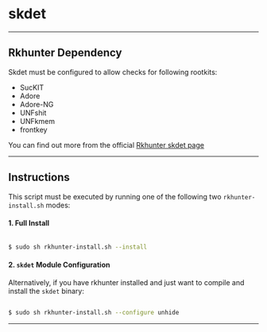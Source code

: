 # skdet
* * *

## Rkhunter Dependency

Skdet must be configured to allow checks for following rootkits:

* SucKIT
* Adore
* Adore-NG
* UNFshit
* UNFkmem
* frontkey

You can find out more from the official [Rkhunter skdet page](https://sourceforge.net/p/rkhunter/wiki/skdet)

* * *
## Instructions

This script must be executed by running one of the following two `rkhunter-install.sh` modes:

#### 1. Full Install

```bash

$ sudo sh rkhunter-install.sh --install

```

#### 2. `skdet` Module Configuration

Alternatively, if you have rkhunter installed and just want to compile and install the `skdet` binary:

```bash

$ sudo sh rkhunter-install.sh --configure unhide

```

* * *
